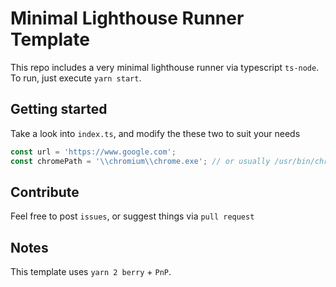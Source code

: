 # Minimal Lighthouse Runner Template

This repo includes a very minimal lighthouse runner via typescript `ts-node`. To run, just execute `yarn start`.

## Getting started

Take a look into `index.ts`, and modify the these two to suit your needs

```typescript
const url = 'https://www.google.com';
const chromePath = '\\chromium\\chrome.exe'; // or usually /usr/bin/chromium-browser
```

## Contribute

Feel free to post `issues`, or suggest things via `pull request`

## Notes

This template uses `yarn 2 berry` + `PnP`.

